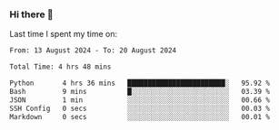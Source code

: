 ### Hi there 👋

<!--
**Grav1tum/Grav1tum** is a ✨ _special_ ✨ repository because its `README.md` (this file) appears on your GitHub profile.

Here are some ideas to get you started:

- 🔭 I’m currently working on ...
- 🌱 I’m currently learning ...
- 👯 I’m looking to collaborate on ...
- 🤔 I’m looking for help with ...
- 💬 Ask me about ...
- 📫 How to reach me: ...
- 😄 Pronouns: ...
- ⚡ Fun fact: ...
-->
Last time I spent my time on:
<!--START_SECTION:waka-->

```txt
From: 13 August 2024 - To: 20 August 2024

Total Time: 4 hrs 48 mins

Python       4 hrs 36 mins   ████████████████████████░   95.92 %
Bash         9 mins          █░░░░░░░░░░░░░░░░░░░░░░░░   03.39 %
JSON         1 min           ░░░░░░░░░░░░░░░░░░░░░░░░░   00.66 %
SSH Config   0 secs          ░░░░░░░░░░░░░░░░░░░░░░░░░   00.03 %
Markdown     0 secs          ░░░░░░░░░░░░░░░░░░░░░░░░░   00.01 %
```

<!--END_SECTION:waka-->
